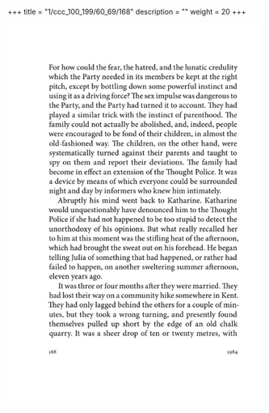 +++
title = "1/ccc_100_199/60_69/168"
description = ""
weight = 20
+++

<img class="center-fit-jpg" src="/jpg_/out_jpg_1984__168.jpg" ></img>


